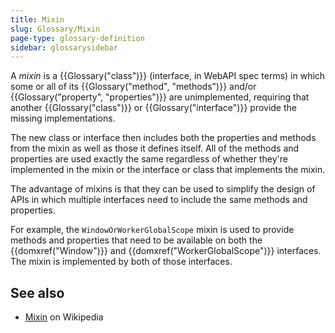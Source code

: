 ```yaml
---
title: Mixin
slug: Glossary/Mixin
page-type: glossary-definition
sidebar: glossarysidebar
---
```


A _mixin_ is a {{Glossary("class")}} (interface, in WebAPI spec terms) in which some or all of its {{Glossary("method", "methods")}} and/or {{Glossary("property", "properties")}} are unimplemented, requiring that another {{Glossary("class")}} or {{Glossary("interface")}} provide the missing implementations.

The new class or interface then includes both the properties and methods from the mixin as well as those it defines itself. All of the methods and properties are used exactly the same regardless of whether they're implemented in the mixin or the interface or class that implements the mixin.

The advantage of mixins is that they can be used to simplify the design of APIs in which multiple interfaces need to include the same methods and properties.

For example, the `WindowOrWorkerGlobalScope` mixin is used to provide methods and properties that need to be available on both the {{domxref("Window")}} and {{domxref("WorkerGlobalScope")}} interfaces. The mixin is implemented by both of those interfaces.

## See also

- [Mixin](https://en.wikipedia.org/wiki/Mixin) on Wikipedia
